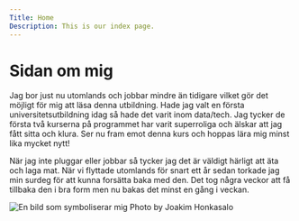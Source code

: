 ```yaml
---
Title: Home
Description: This is our index page.
---
```


Sidan om mig
==========================

Jag bor just nu utomlands och jobbar mindre än tidigare vilket gör det möjligt för mig att läsa denna utbildning. Hade jag valt en första universitetsutbildning idag så hade det varit inom data/tech. Jag tycker de första två kurserna på programmet har varit superroliga och älskar att jag fått sitta och klura. Ser nu fram emot denna kurs och hoppas lära mig minst lika mycket nytt!

När jag inte pluggar eller jobbar så tycker jag det är väldigt härligt att äta och laga mat. När vi flyttade utomlands för snart ett år sedan torkade jag min surdeg för att kunna forsätta baka med den. Det tog några veckor att få tillbaka den i bra form men nu bakas det minst en gång i veckan.

![En bild som symboliserar mig](%assets_url%/img/joakim-honkasalo-curious.jpeg)
Photo by Joakim Honkasalo